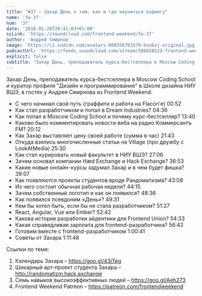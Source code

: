 ```yaml
---
title: "#37 – Захар День о том, как и где научиться кодингу"
name: 'fw-37'
num: '37'
date: '2018-01-28T20:41:03+01:00'
scLink: 'https://soundcloud.com/frontend-weekend/fw-37'
author: 'Андрей Смирнов'
image: 'https://i1.sndcdn.com/avatars-000358703579-bnobxj-original.jpg'
podcastUrl: 'https://feeds.soundcloud.com/stream/390458523-frontend-weekend-fw-37.m4a'
explicit: false
subtitle: "Захар День, преподаватель курса-бестселлера в Moscow Coding School и куратор профиля \"Дизайн и программирование\" в Школе дизайна НИУ ВШЭ, в гостях у Андрея Смирнова из Frontend Weekend. "
---
```

Захар День, преподаватель курса-бестселлера в Moscow Coding School и куратор профиля "Дизайн и программирование" в Школе дизайна НИУ ВШЭ, в гостях у Андрея Смирнова из Frontend Weekend. 

- С чего начинал свой путь (граффити и работа на Flacon’е) <timecode>00:52</timecode>
- Как стал разработчиком и попал в Dream Industries? <timecode>04:36</timecode>
- Как попал в Moscow Coding School и почему курс-бестселлер? <timecode>13:40</timecode>
- Каково было комментировать новости веба на радио Коммерсантъ FM? <timecode>20:12</timecode>
- Как Захар выставляет цену своей работе (сумма в час) <timecode>21:43</timecode>
- Откуда взялись многочисленные статьи на Village (про дружбу с LookAtMedia) <timecode>25:30</timecode>
- Как стал курировать новый факультет в НИУ ВШЭ? <timecode>27:06</timecode>
- Зачем основал компании Hæd Exchange и Hack Exchange? <timecode>36:53</timecode>
- Какие новые онлайн-курсы задумал Захар и в чем будет фишка? <timecode>39:07</timecode>
- Как появляются проекты студентов вроде Рандоматизма? <timecode>43:08</timecode>
- Из чего состоит обычная рабочая неделя? <timecode>44:15</timecode>
- Зачем собственный логотип и как он появился? <timecode>48:36</timecode>
- Как появился псевдоним «День»? <timecode>49:31</timecode>
- Кем бы хотел быть, если бы не стала разработчиком? <timecode>51:27</timecode>
- React, Angular, Vue или Ember? <timecode>52:42</timecode>
- Какова история разработки айдентики для Frontend Union? <timecode>54:33</timecode>
- Какая справедливая зарплата для frontend-разработчика? <timecode>56:42</timecode>
- Готовим вместе с frontend-разработчиком <timecode>1:00:41</timecode>
- Советы от Захара <timecode>1:11:48</timecode>

Ссылки по теме:
1) Календарь Захара – https://goo.gl/43iTeg
2) Шикарный арт-проект студента Захара – http://randomatizm.hack.exchange
3) Семь навыков высокоэффективных людей – https://goo.gl/Aeh273
4) Frontend Weekend Patreon – https://patreon.com/frontendweekend